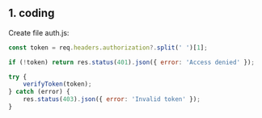 ## 1. coding

Create file auth.js:
```javascript
const token = req.headers.authorization?.split(' ')[1];

if (!token) return res.status(401).json({ error: 'Access denied' });

try {
    verifyToken(token);
} catch (error) {
    res.status(403).json({ error: 'Invalid token' });
}

```

```javascript

```

